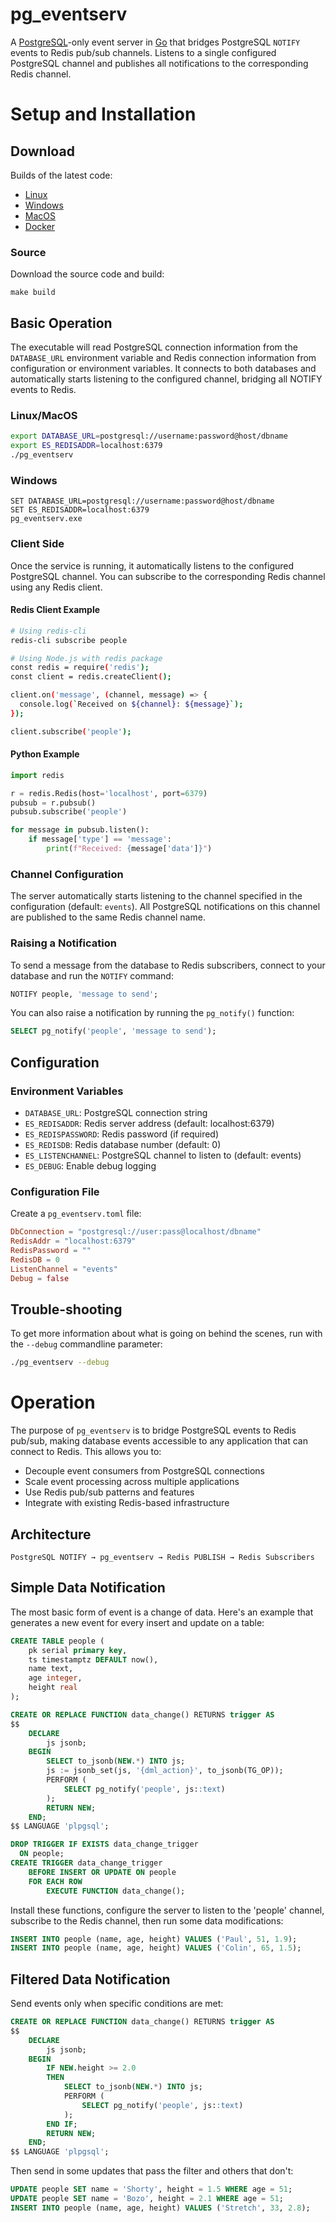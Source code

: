 # pg_eventserv

A [PostgreSQL](https://postgis.net/)-only event server in [Go](https://golang.org/) that bridges PostgreSQL `NOTIFY` events to Redis pub/sub channels. Listens to a single configured PostgreSQL channel and publishes all notifications to the corresponding Redis channel.

# Setup and Installation

## Download

Builds of the latest code:

* [Linux](https://postgisftw.s3.amazonaws.com/pg_eventserv_latest_linux.zip)
* [Windows](https://postgisftw.s3.amazonaws.com/pg_eventserv_latest_windows.zip)
* [MacOS](https://postgisftw.s3.amazonaws.com/pg_eventserv_latest_macos.zip)
* [Docker](https://hub.docker.com/r/pramsey/pg_eventserv)

### Source

Download the source code and build:
```
make build
```

## Basic Operation

The executable will read PostgreSQL connection information from the `DATABASE_URL` environment variable and Redis connection information from configuration or environment variables. It connects to both databases and automatically starts listening to the configured channel, bridging all NOTIFY events to Redis.

### Linux/MacOS

```sh
export DATABASE_URL=postgresql://username:password@host/dbname
export ES_REDISADDR=localhost:6379
./pg_eventserv
```

### Windows

```
SET DATABASE_URL=postgresql://username:password@host/dbname
SET ES_REDISADDR=localhost:6379
pg_eventserv.exe
```

### Client Side

Once the service is running, it automatically listens to the configured PostgreSQL channel. You can subscribe to the corresponding Redis channel using any Redis client.

#### Redis Client Example

```bash
# Using redis-cli
redis-cli subscribe people

# Using Node.js with redis package
const redis = require('redis');
const client = redis.createClient();

client.on('message', (channel, message) => {
  console.log(`Received on ${channel}: ${message}`);
});

client.subscribe('people');
```

#### Python Example

```python
import redis

r = redis.Redis(host='localhost', port=6379)
pubsub = r.pubsub()
pubsub.subscribe('people')

for message in pubsub.listen():
    if message['type'] == 'message':
        print(f"Received: {message['data']}")
```

### Channel Configuration

The server automatically starts listening to the channel specified in the configuration (default: `events`). All PostgreSQL notifications on this channel are published to the same Redis channel name.

### Raising a Notification

To send a message from the database to Redis subscribers, connect to your database and run the `NOTIFY` command:

```sql
NOTIFY people, 'message to send';
```

You can also raise a notification by running the `pg_notify()` function:

```sql
SELECT pg_notify('people', 'message to send');
```

## Configuration

### Environment Variables

- `DATABASE_URL`: PostgreSQL connection string
- `ES_REDISADDR`: Redis server address (default: localhost:6379)
- `ES_REDISPASSWORD`: Redis password (if required)
- `ES_REDISDB`: Redis database number (default: 0)
- `ES_LISTENCHANNEL`: PostgreSQL channel to listen to (default: events)
- `ES_DEBUG`: Enable debug logging

### Configuration File

Create a `pg_eventserv.toml` file:

```toml
DbConnection = "postgresql://user:pass@localhost/dbname"
RedisAddr = "localhost:6379"
RedisPassword = ""
RedisDB = 0
ListenChannel = "events"
Debug = false
```

## Trouble-shooting

To get more information about what is going on behind the scenes, run with the `--debug` commandline parameter:
```sh
./pg_eventserv --debug
```

# Operation

The purpose of `pg_eventserv` is to bridge PostgreSQL events to Redis pub/sub, making database events accessible to any application that can connect to Redis. This allows you to:

- Decouple event consumers from PostgreSQL connections
- Scale event processing across multiple applications
- Use Redis pub/sub patterns and features
- Integrate with existing Redis-based infrastructure

## Architecture

```
PostgreSQL NOTIFY → pg_eventserv → Redis PUBLISH → Redis Subscribers
```

## Simple Data Notification

The most basic form of event is a change of data. Here's an example that generates a new event for every insert and update on a table:

```sql
CREATE TABLE people (
    pk serial primary key,
    ts timestamptz DEFAULT now(),
    name text,
    age integer,
    height real
);

CREATE OR REPLACE FUNCTION data_change() RETURNS trigger AS
$$
    DECLARE
        js jsonb;
    BEGIN
        SELECT to_jsonb(NEW.*) INTO js;
        js := jsonb_set(js, '{dml_action}', to_jsonb(TG_OP));
        PERFORM (
            SELECT pg_notify('people', js::text)
        );
        RETURN NEW;
    END;
$$ LANGUAGE 'plpgsql';

DROP TRIGGER IF EXISTS data_change_trigger
  ON people;
CREATE TRIGGER data_change_trigger
    BEFORE INSERT OR UPDATE ON people
    FOR EACH ROW
        EXECUTE FUNCTION data_change();
```

Install these functions, configure the server to listen to the 'people' channel, subscribe to the Redis channel, then run some data modifications:

```sql
INSERT INTO people (name, age, height) VALUES ('Paul', 51, 1.9);
INSERT INTO people (name, age, height) VALUES ('Colin', 65, 1.5);
```

## Filtered Data Notification

Send events only when specific conditions are met:

```sql
CREATE OR REPLACE FUNCTION data_change() RETURNS trigger AS
$$
    DECLARE
        js jsonb;
    BEGIN
        IF NEW.height >= 2.0
        THEN
            SELECT to_jsonb(NEW.*) INTO js;
            PERFORM (
                SELECT pg_notify('people', js::text)
            );
        END IF;
        RETURN NEW;
    END;
$$ LANGUAGE 'plpgsql';
```

Then send in some updates that pass the filter and others that don't:

```sql
UPDATE people SET name = 'Shorty', height = 1.5 WHERE age = 51;
UPDATE people SET name = 'Bozo', height = 2.1 WHERE age = 51;
INSERT INTO people (name, age, height) VALUES ('Stretch', 33, 2.8);
```